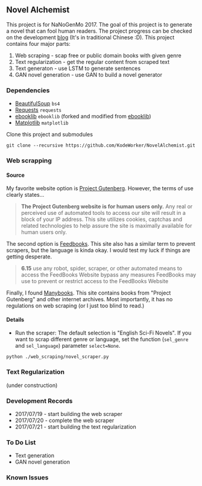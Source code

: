 ## Novel Alchemist

This project is for NaNoGenMo 2017.
The goal of this project is to generate a novel that can fool human readers.
The project progress can be checked on the development [blog](https://kodeworker.github.io/%E8%A8%88%E7%95%AB/%E7%A7%91%E5%B9%BB%E5%B0%8F%E8%AA%AA%E9%8D%8A%E6%88%90%E8%A8%88%E7%95%AB/) (It's in traditional Chinese :D).
This project contains four major parts:

1. Web scraping - scap free or public domain books with given genre
2. Text regularization - get the regular content from scraped text
2. Text generaton - use LSTM to generate sentences
3. GAN novel generation - use GAN to build a novel generator

### Dependencies
- [BeautifulSoup](http://docs.python-requests.org/en/master/) `bs4`
- [Requests](https://www.crummy.com/software/BeautifulSoup/bs4/doc/) `requests`
- [ebooklib](https://github.com/KodeWorker/ebooklib) `ebooklib` (forked and modified from [ebooklib](https://github.com/aerkalov/ebooklib))
- [Matplotlib](https://matplotlib.org/) `matplotlib`

Clone this project and submodules
```
git clone --recursive https://github.com/KodeWorker/NovelAlchemist.git
```

### Web scrapping

#### Source
My favorite website option is [Project Gutenberg](http://www.gutenberg.org/).
However, the terms of use clearly states...
> **The Project Gutenberg website is for human users only.** Any real or perceived use of automated tools to access our site will result in a block of your IP address. This site utilizes cookies, captchas and related technologies to help assure the site is maximally available for human users only.

The second option is [Feedbooks](http://www.feedbooks.com/publicdomain).
This site also has a similar term to prevent scrapers, but the language is kinda okay.
I would test my luck if things are getting desperate.
> **6.15** use any robot, spider, scraper, or other automated means to access the FeedBooks Website bypass any measures FeedBooks may use to prevent or restrict access to the FeedBooks Website

Finally, I found [Manybooks](http://manybooks.net/).
This site contains books from "Project Gutenberg" and other internet archives.
Most importantly, it has no regulations on web scraping (or I just too blind to read.)

#### Details
- Run the scraper:
The default selection is "English Sci-Fi Novels".
If you want to scrap different genre or language, set the function (`sel_genre` and `sel_language`) parameter `select=None`.
```
python ./web_scraping/novel_scraper.py
```

### Text Regularization
(under construction)

### Development Records
- 2017/07/19 - start building the web scraper
- 2017/07/20 - complete the web scraper
- 2017/07/21 - start building the text regularization

### To Do List
- Text generation
- GAN novel generation

### Known Issues
